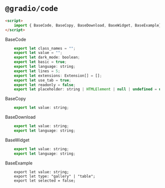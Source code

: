 # `@gradio/code`

```html
<script>
    import { BaseCode, BaseCopy, BaseDownload, BaseWidget, BaseExample} from "gradio/code";
</script>
```

BaseCode
```javascript
	export let class_names = "";
	export let value = "";
	export let dark_mode: boolean;
	export let basic = true;
	export let language: string;
	export let lines = 5;
	export let extensions: Extension[] = [];
	export let use_tab = true;
	export let readonly = false;
	export let placeholder: string | HTMLElement | null | undefined = undefined;
```

BaseCopy
```javascript
	export let value: string;
```

BaseDownload
```javascript
	export let value: string;
	export let language: string;
```

BaseWidget
```javascript
	export let value: string;
	export let language: string;
```

BaseExample
```
	export let value: string;
	export let type: "gallery" | "table";
	export let selected = false;
```